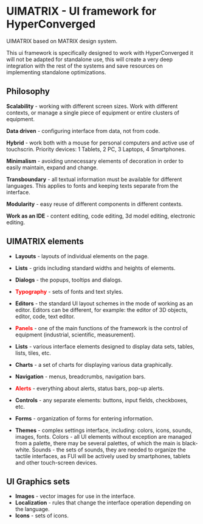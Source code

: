 # UIMATRIX -  UI framework for HyperConverged 

UIMATRIX based on MATRIX design system.

This ui framework  is specifically designed to work with HyperConverged it will not be adapted for standalone use, this will create a very deep integration with the rest of the systems and save resources on implementing standalone optimizations.

## Philosophy
**Scalability** - working with different screen sizes. Work with different contexts, or manage a single piece of equipment or entire clusters of equipment.

**Data driven** - configuring interface from data, not from code.

**Hybrid** - work both with a mouse for personal computers and active use of touchscrin. Priority devices: 1 Tablets, 2 PC, 3 Laptops, 4 Smartphones.

**Minimalism** - avoiding unnecessary elements of decoration in order to easily maintain, expand and change.

**Transboundary** - all textual information must be available for different languages. This applies to fonts and keeping texts separate from the interface.

**Modularity** - easy reuse of different components in different contexts.

**Work as an IDE** - content editing, code editing, 3d model editing, electronic editing.

## UIMATRIX elements

- **Layouts** - layouts of individual elements on the page.

- **Lists** - grids including standard widths and heights of elements.
- **Dialogs** - the popups, tooltips and dialogs.
- <span style="color:red">**Typography**</span> - sets of fonts and text styles.
- **Editors** - the standard UI layout schemes in the mode of working as an editor. Editors can be different, for example: the editor of 3D objects, editor, code, text editor.
- <span style="color:red">**Panels**</span> - one of the main functions of the framework is the control of equipment (industrial, scientific, measurement).
- **Lists** - various interface elements designed to display data sets, tables, lists, tiles, etc.
- **Charts** - a set of charts for displaying various data graphically.
- **Navigation** - menus, breadcrumbs, navigation bars.
- <span style="color:red">**Alerts**</span>  - everything about alerts, status bars, pop-up alerts.
- **Controls** - any separate elements: buttons, input fields, checkboxes, etc.
- **Forms** - organization of forms for entering information.
- **Themes** - complex settings interface, including: colors, icons, sounds, images, fonts.
    Colors - all UI elements without exception are managed from a palette, there may be several palettes, of which the main is black-white.
    Sounds - the sets of sounds, they are needed to organize the tactile interfaces, as FUI will be actively used by smartphones, tablets and other touch-screen devices.

## UI Graphics sets

- **Images** - vector images for use in the interface.
- **Localization** - rules that change the interface operation depending on the language.
- **Icons** - sets of icons.
